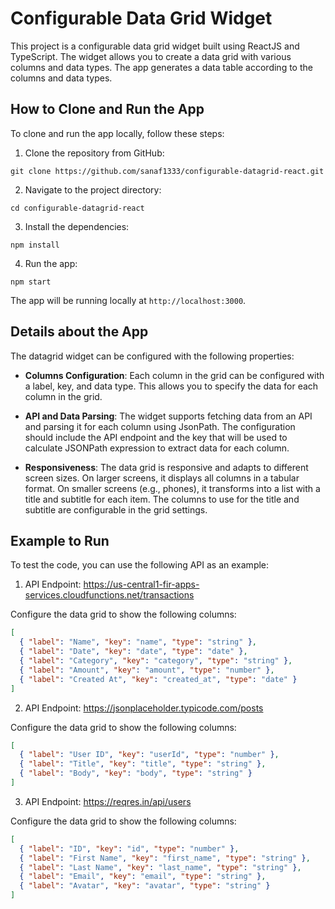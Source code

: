 # Configurable Data Grid Widget

This project is a configurable data grid widget built using ReactJS and TypeScript. The widget allows you to create a data grid with various columns and data types. The app generates a data table according to the columns and data types.

## How to Clone and Run the App

To clone and run the app locally, follow these steps:

1. Clone the repository from GitHub:

`git clone https://github.com/sanaf1333/configurable-datagrid-react.git`


2. Navigate to the project directory: 

`cd configurable-datagrid-react`


3. Install the dependencies:

`npm install`

4. Run the app:

`npm start`

The app will be running locally at `http://localhost:3000`.

## Details about the App

The datagrid widget can be configured with the following properties:

- **Columns Configuration**: Each column in the grid can be configured with a label, key, and data type. This allows you to specify the data for each column in the grid.

- **API and Data Parsing**: The widget supports fetching data from an API and parsing it for each column using JsonPath. The configuration should include the API endpoint and the key that will be used to calculate JSONPath expression to extract data for each column.

- **Responsiveness**: The data grid is responsive and adapts to different screen sizes. On larger screens, it displays all columns in a tabular format. On smaller screens (e.g., phones), it transforms into a list with a title and subtitle for each item. The columns to use for the title and subtitle are configurable in the grid settings.

## Example to Run

To test the code, you can use the following API as an example:

1. API Endpoint: https://us-central1-fir-apps-services.cloudfunctions.net/transactions

Configure the data grid to show the following columns:

```json
[
  { "label": "Name", "key": "name", "type": "string" },
  { "label": "Date", "key": "date", "type": "date" },
  { "label": "Category", "key": "category", "type": "string" },
  { "label": "Amount", "key": "amount", "type": "number" },
  { "label": "Created At", "key": "created_at", "type": "date" }
]
```

2. API Endpoint: https://jsonplaceholder.typicode.com/posts

Configure the data grid to show the following columns:

```json
[
  { "label": "User ID", "key": "userId", "type": "number" },
  { "label": "Title", "key": "title", "type": "string" },
  { "label": "Body", "key": "body", "type": "string" }
]
```

3. API Endpoint: https://reqres.in/api/users

Configure the data grid to show the following columns:

```json
[
  { "label": "ID", "key": "id", "type": "number" },
  { "label": "First Name", "key": "first_name", "type": "string" },
  { "label": "Last Name", "key": "last_name", "type": "string" },
  { "label": "Email", "key": "email", "type": "string" },
  { "label": "Avatar", "key": "avatar", "type": "string" }
]
```
